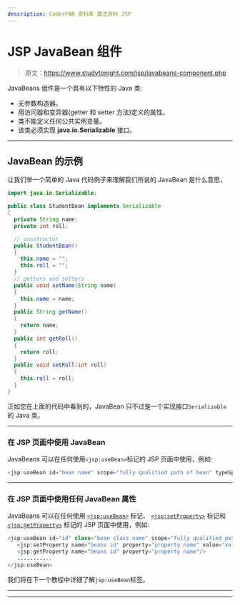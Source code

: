```yaml
---
description: CoderFAN 资料库 算法资料 JSP
---
```


# JSP JavaBean 组件

> 原文：<https://www.studytonight.com/jsp/javabeans-component.php>

JavaBeans 组件是一个具有以下特性的 Java 类:

*   无参数构造器。
*   用访问器和变异器(getter 和 setter 方法)定义的属性。
*   类不能定义任何公共实例变量。
*   该类必须实现 **java.io.Serializable** 接口。

* * *

## JavaBean 的示例

让我们举一个简单的 Java 代码例子来理解我们所说的 JavaBean 是什么意思，

```java
import java.io.Serializable;

public class StudentBean implements Serializable
{
  private String name;
  private int roll;

  // constructor
  public StudentBean()
  {
    this.name = "";
    this.roll = "";
  }
  // getters and setters
  public void setName(String name)
  {
    this.name = name;
  }
  public String getName()
  {
    return name;
  }
  public int getRoll()
  {
    return roll;
  }
  public void setRoll(int roll)
  {
    this.roll = roll;
  }
} 
```

正如您在上面的代码中看到的，JavaBean 只不过是一个实现接口`Serializable`的 Java 类。

* * *

### 在 JSP 页面中使用 JavaBean

JavaBeans 可以在任何使用`<jsp:useBean>`标记的 JSP 页面中使用，例如:

```java
<jsp:useBean id="bean name" scope="fully qualified path of bean" typeSpec/> 
```

* * *

### 在 JSP 页面中使用任何 JavaBean 属性

JavaBeans 可以在任何使用 [`<jsp:useBean>`](usebean-tag.php) 标记、 [`<jsp:setProperty>`](setproperty-tag.php) 标记和 [`<jsp:getProperty>`](getproperty-tag.php) 标记的 JSP 页面中使用，例如:

```java
<jsp:useBean id="id" class="bean class name" scope="fully qualified path of bean">
   <jsp:setProperty name="beans id" property="property name" value="value"/>
   <jsp:getProperty name="beans id" property="property name"/>
   ...........
</jsp:useBean> 
```

我们将在下一个教程中详细了解`jsp:useBean`标签。

* * *

* * *